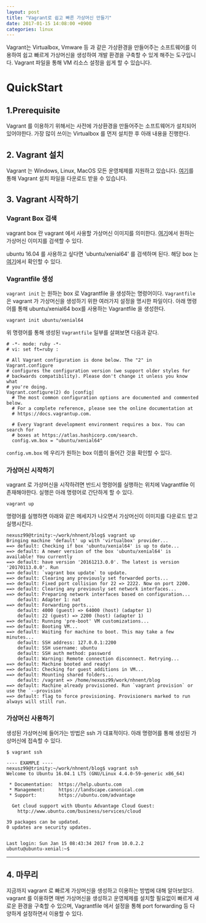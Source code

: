 ```yaml
---
layout: post
title: "Vagrant로 쉽고 빠른 가상머신 만들기"
date: 2017-01-15 14:08:00 +0900
categories: linux
---
```


Vagrant는 Virtualbox, Vmware 등 과 같은 가상환경을 만들어주는 소프트웨어를 이용하여 쉽고 빠르게 가상머신을 생성하여 개발 환경을 구축할 수 있게 해주는 도구입니다.
Vagrant 파일을 통해 VM 리소스 설정을 쉽게 할 수 있습니다.

# QuickStart

## 1.Prerequisite
Vagrant 를 이용하기 위해서는 사전에 가상환경을 만들어주는 소프트웨어가 설치되어있어야한다. 가장 많이 쓰이는 Virtualbox 를 먼저 설치한 후 아래 내용을 진행한다.

## 2. Vagrant 설치

Vagrant 는 Windows, Linux, MacOS 모든 운영체제를 지원하고 있습니다. [여기](https://www.vagrantup.com/downloads.html)를 통해 Vagrant 설치 파일을 다운로드 받을 수 있습니다.

## 3. Vagrant 시작하기
### Vagrant Box 검색
vagrant box 란 vagrant 에서 사용할 가상머신 이미지를 의미한다. [여기](https://atlas.hashicorp.com/boxes/search)에서 원하는 가상머신 이미지를 검색할 수 있다.

ubuntu 16.04 를 사용하고 싶다면 'ubuntu/xenial64' 를 검색하며 된다. 해당 box 는 [여기](https://atlas.hashicorp.com/ubuntu/boxes/xenial4)에서 확인할 수 있다.

### Vagrantfile 생성
```vagrant init``` 는 원하는 box 로 Vagrantfile 을 생성하는 명령어이다. ```Vagrantfile``` 은 vagrant 가 가상머신을 생성하기 위한 여러가지 설정을 명시한 파일이다. 아래 명령어를 통해 ubuntu/xenial64 box를 사용하는 Vagrantfile 을 생성한다.

```
vagrant init ubuntu/xenial64
```

위 명령어를 통해 생성된 ```Vagrantfile``` 일부를 살펴보면 다음과 같다.

```
# -*- mode: ruby -*-
# vi: set ft=ruby :

# All Vagrant configuration is done below. The "2" in Vagrant.configure
# configures the configuration version (we support older styles for
# backwards compatibility). Please don't change it unless you know what
# you're doing.
Vagrant.configure(2) do |config|
  # The most common configuration options are documented and commented below.
  # For a complete reference, please see the online documentation at
  # https://docs.vagrantup.com.

  # Every Vagrant development environment requires a box. You can search for
  # boxes at https://atlas.hashicorp.com/search.
  config.vm.box = "ubuntu/xenial64"
```

```config.vm.box``` 에 우리가 원하는 box 이름이 들어간 것을 확인할 수 있다.

### 가상머신 시작하기
vagrant 로 가상머신을 시작하려면 반드시 명령어를 실행하는 위치에 Vagrantfile 이 존재해야한다. 실행은 아래 명령어로 간단하게 할 수 있다.

```
vagrant up
```

명령어를 실행하면 아래와 같은 메세지가 나오면서 가상머신이 이미지를 다운로드 받고 실행시킨다.

```
nexusz99@trinity:~/work/nhnent/blog$ vagrant up
Bringing machine 'default' up with 'virtualbox' provider...
==> default: Checking if box 'ubuntu/xenial64' is up to date...
==> default: A newer version of the box 'ubuntu/xenial64' is available! You currently
==> default: have version '20161213.0.0'. The latest is version '20170113.0.0'. Run
==> default: `vagrant box update` to update.
==> default: Clearing any previously set forwarded ports...
==> default: Fixed port collision for 22 => 2222. Now on port 2200.
==> default: Clearing any previously set network interfaces...
==> default: Preparing network interfaces based on configuration...
    default: Adapter 1: nat
==> default: Forwarding ports...
    default: 4000 (guest) => 64000 (host) (adapter 1)
    default: 22 (guest) => 2200 (host) (adapter 1)
==> default: Running 'pre-boot' VM customizations...
==> default: Booting VM...
==> default: Waiting for machine to boot. This may take a few minutes...
    default: SSH address: 127.0.0.1:2200
    default: SSH username: ubuntu
    default: SSH auth method: password
    default: Warning: Remote connection disconnect. Retrying...
==> default: Machine booted and ready!
==> default: Checking for guest additions in VM...
==> default: Mounting shared folders...
    default: /vagrant => /home/nexusz99/work/nhnent/blog
==> default: Machine already provisioned. Run `vagrant provision` or use the `--provision`
==> default: flag to force provisioning. Provisioners marked to run always will still run.
```

### 가상머신 사용하기
생성된 가상머신에 들어가는 방법은 ssh 가 대표적이다. 아래 명령어를 통해 생성된 가상머신에 접속할 수 있다.

```
$ vagrant ssh

---- EXAMPLE ----
nexusz99@trinity:~/work/nhnent/blog$ vagrant ssh
Welcome to Ubuntu 16.04.1 LTS (GNU/Linux 4.4.0-59-generic x86_64)

 * Documentation:  https://help.ubuntu.com
 * Management:     https://landscape.canonical.com
 * Support:        https://ubuntu.com/advantage

  Get cloud support with Ubuntu Advantage Cloud Guest:
    http://www.ubuntu.com/business/services/cloud

39 packages can be updated.
0 updates are security updates.


Last login: Sun Jan 15 08:43:34 2017 from 10.0.2.2
ubuntu@ubuntu-xenial:~$
```

----

## 4. 마무리
지금까지 vagrant 로 빠르게 가상머신을 생성하고 이용하는 방법에 대해 알아보았다. vagrant 를 이용하면 매번 가상머신을 생성하고 운영체제를 설치할 필요없이 빠르게 새로운 환경을 구축할 수 있으며, Vagrantfile 에서 설정을 통해 port forwarding 등 다양하게 설정하면서 이용할 수 있다.
